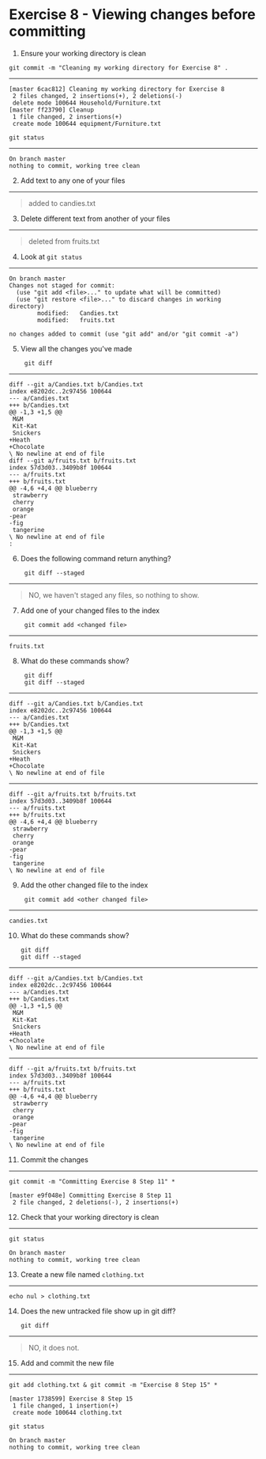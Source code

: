 # Exercise 8 - Viewing changes before committing

1. Ensure your working directory is clean

`git commit -m "Cleaning my working directory for Exercise 8" .`

---
```
[master 6cac812] Cleaning my working directory for Exercise 8
 2 files changed, 2 insertions(+), 2 deletions(-)
 delete mode 100644 Household/Furniture.txt
[master ff23790] Cleanup
 1 file changed, 2 insertions(+)
 create mode 100644 equipment/Furniture.txt
```
`git status`

---
```
On branch master
nothing to commit, working tree clean
```
2. Add text to any one of your files
---
> added to candies.txt
3. Delete different text from another of your files
---
> deleted from fruits.txt
4. Look at `git status`
---
```
On branch master
Changes not staged for commit:
  (use "git add <file>..." to update what will be committed)
  (use "git restore <file>..." to discard changes in working directory)
        modified:   Candies.txt
        modified:   fruits.txt

no changes added to commit (use "git add" and/or "git commit -a")
```
5. View all the changes you've made

        git diff
---
```
diff --git a/Candies.txt b/Candies.txt
index e8202dc..2c97456 100644
--- a/Candies.txt
+++ b/Candies.txt
@@ -1,3 +1,5 @@
 M&M
 Kit-Kat
 Snickers
+Heath
+Chocolate
\ No newline at end of file
diff --git a/fruits.txt b/fruits.txt
index 57d3d03..3409b8f 100644
--- a/fruits.txt
+++ b/fruits.txt
@@ -4,6 +4,4 @@ blueberry
 strawberry
 cherry
 orange
-pear
-fig
 tangerine
\ No newline at end of file
:
```
6. Does the following command return anything?

        git diff --staged
---
> NO, we haven't staged any files, so nothing to show.
7. Add one of your changed files to the index

        git commit add <changed file>
---
`fruits.txt`

8. What do these commands show?

        git diff
        git diff --staged
---
```
diff --git a/Candies.txt b/Candies.txt
index e8202dc..2c97456 100644
--- a/Candies.txt
+++ b/Candies.txt
@@ -1,3 +1,5 @@
 M&M
 Kit-Kat
 Snickers
+Heath
+Chocolate
\ No newline at end of file
```
---
```
diff --git a/fruits.txt b/fruits.txt
index 57d3d03..3409b8f 100644
--- a/fruits.txt
+++ b/fruits.txt
@@ -4,6 +4,4 @@ blueberry
 strawberry
 cherry
 orange
-pear
-fig
 tangerine
\ No newline at end of file
```
9. Add the other changed file to the index

        git commit add <other changed file>
---
`candies.txt`

10. What do these commands show?

        git diff
        git diff --staged
---
```
diff --git a/Candies.txt b/Candies.txt
index e8202dc..2c97456 100644
--- a/Candies.txt
+++ b/Candies.txt
@@ -1,3 +1,5 @@
 M&M
 Kit-Kat
 Snickers
+Heath
+Chocolate
\ No newline at end of file
```
---
```
diff --git a/fruits.txt b/fruits.txt
index 57d3d03..3409b8f 100644
--- a/fruits.txt
+++ b/fruits.txt
@@ -4,6 +4,4 @@ blueberry
 strawberry
 cherry
 orange
-pear
-fig
 tangerine
\ No newline at end of file
```
11. Commit the changes
---
`git commit -m "Committing Exercise 8 Step 11" *`
```
[master e9f048e] Committing Exercise 8 Step 11
 2 file changed, 2 deletions(-), 2 insertions(+)
```
12. Check that your working directory is clean
---
`git status`
```
On branch master
nothing to commit, working tree clean
```
13. Create a new file named `clothing.txt`
---
`echo nul > clothing.txt`

14. Does the new untracked file show up in git diff?

        git diff
---
> NO, it does not.
15. Add and commit the new file
---
`git add clothing.txt & git commit -m "Exercise 8 Step 15" *`
```
[master 1738599] Exercise 8 Step 15
 1 file changed, 1 insertion(+)
 create mode 100644 clothing.txt
```
`git status`
```
On branch master
nothing to commit, working tree clean
```